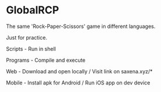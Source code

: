 # GlobalRCP

The same 'Rock-Paper-Scissors' game in different languages.

Just for practice.

Scripts - Run in shell


Programs - Compile and execute


Web - Download and open locally / Visit link on saxena.xyz/*


Mobile - Install apk for Android / Run iOS app on dev device
